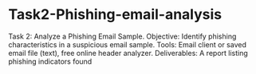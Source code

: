 # Task2-Phishing-email-analysis
Task 2: Analyze a Phishing Email Sample.  Objective: Identify phishing characteristics in a suspicious email sample.  Tools:  Email client or saved email file (text), free online header analyzer.  Deliverables: A report listing phishing indicators found
